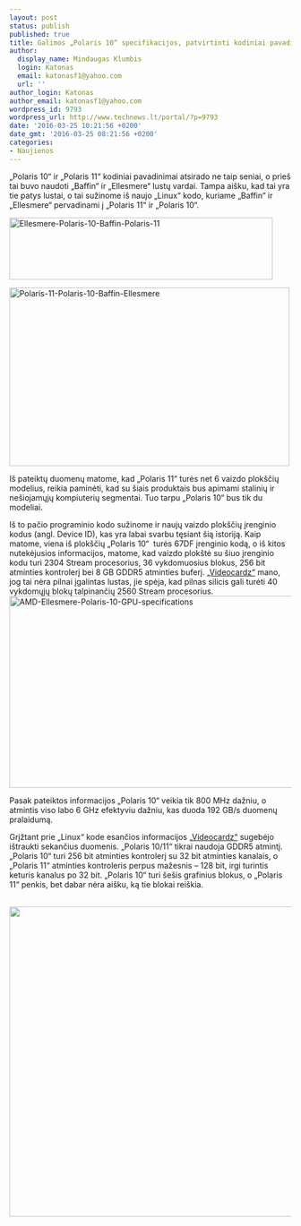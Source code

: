 ```yaml
---
layout: post
status: publish
published: true
title: Galimos „Polaris 10“ specifikacijos, patvirtinti kodiniai pavadinimai
author:
  display_name: Mindaugas Klumbis
  login: Katonas
  email: katonasf1@yahoo.com
  url: ''
author_login: Katonas
author_email: katonasf1@yahoo.com
wordpress_id: 9793
wordpress_url: http://www.technews.lt/portal/?p=9793
date: '2016-03-25 10:21:56 +0200'
date_gmt: '2016-03-25 08:21:56 +0200'
categories:
- Naujienos
---
```

<p>„Polaris 10“ ir „Polaris 11“ kodiniai pavadinimai atsirado ne taip seniai, o prieš tai buvo naudoti „Baffin“ ir „Ellesmere“ lustų vardai. Tampa aišku, kad tai yra tie patys lustai, o tai sužinome iš naujo „Linux“ kodo, kuriame „Baffin“ ir „Ellesmere“ pervadinami į „Polaris 11“ ir „Polaris 10“.</p>
<p><a href="http://www.technews.lt/portal/wp-content/uploads/2016/03/Ellesmere-Polaris-10-Baffin-Polaris-11.png"><img class="aligncenter wp-image-9794 size-full" src="http://www.technews.lt/portal/wp-content/uploads/2016/03/Ellesmere-Polaris-10-Baffin-Polaris-11.png" alt="Ellesmere-Polaris-10-Baffin-Polaris-11" width="470" height="111" /></a></p>
<p><a href="http://www.technews.lt/portal/wp-content/uploads/2016/03/Polaris-11-Polaris-10-Baffin-Ellesmere.png"><img class="aligncenter wp-image-9795 size-full" src="http://www.technews.lt/portal/wp-content/uploads/2016/03/Polaris-11-Polaris-10-Baffin-Ellesmere.png" alt="Polaris-11-Polaris-10-Baffin-Ellesmere" width="500" height="319" /></a></p>
<p>Iš pateiktų duomenų matome, kad „Polaris 11“ turės net 6 vaizdo plokščių modelius, reikia paminėti, kad su šiais produktais bus apimami stalinių ir nešiojamųjų kompiuterių segmentai. Tuo tarpu „Polaris 10“ bus tik du modeliai.</p>
<p>Iš to pačio programinio kodo sužinome ir naujų vaizdo plokščių įrenginio kodus (angl. Device ID), kas yra labai svarbu tęsiant šią istoriją. Kaip matome, viena iš plokščių „Polaris 10“  turės 67DF įrenginio kodą, o iš kitos nutekėjusios informacijos, matome, kad vaizdo plokštė su šiuo įrenginio kodu turi 2304 Stream procesorius, 36 vykdomuosius blokus, 256 bit atminties kontrolerį bei 8 GB GDDR5 atminties buferį. <a href="http://videocardz.com/58639/amd-polaris-10-gpu-specifications-leaked" target="_blank">„Videocardz“</a> mano, jog tai nėra pilnai įgalintas lustas, jie spėja, kad pilnas silicis gali turėti 40 vykdomųjų blokų talpinančių 2560 Stream procesorius.<a href="http://www.technews.lt/portal/wp-content/uploads/2016/03/AMD-Ellesmere-Polaris-10-GPU-specifications.png"><img class="aligncenter wp-image-9796 size-full" src="http://www.technews.lt/portal/wp-content/uploads/2016/03/AMD-Ellesmere-Polaris-10-GPU-specifications.png" alt="AMD-Ellesmere-Polaris-10-GPU-specifications" width="780" height="343" /></a></p>
<p>Pasak pateiktos informacijos „Polaris 10“ veikia tik 800 MHz dažniu, o atmintis viso labo 6 GHz efektyviu dažniu, kas duoda 192 GB/s duomenų pralaidumą.</p>
<p>Grįžtant prie „Linux“ kode esančios informacijos <a href="http://videocardz.com/58634/amd-confirms-polaris-10-is-ellesmere-and-polaris-11-is-baffin" target="_blank">„Videocardz“</a> sugebėjo ištraukti sekančius duomenis. „Polaris 10/11“ tikrai naudoja GDDR5 atmintį. „Polaris 10“ turi 256 bit atminties kontrolerį su 32 bit atminties kanalais, o „Polaris 11“ atminties kontroleris perpus mažesnis – 128 bit, irgi turintis keturis kanalus po 32 bit. „Polaris 10“ turi šešis grafinius blokus, o „Polaris 11“ penkis, bet dabar nėra aišku, ką tie blokai reiškia.</p>
<p style="text-align: center">   <a href="http://www.technews.lt/portal/wp-content/uploads/2016/03/Polaris-early-specs.jpg"><img class="aligncenter wp-image-9797 size-full" src="http://www.technews.lt/portal/wp-content/uploads/2016/03/Polaris-early-specs.jpg" alt="Polaris early specs" width="1288" height="554" /></a></p>
